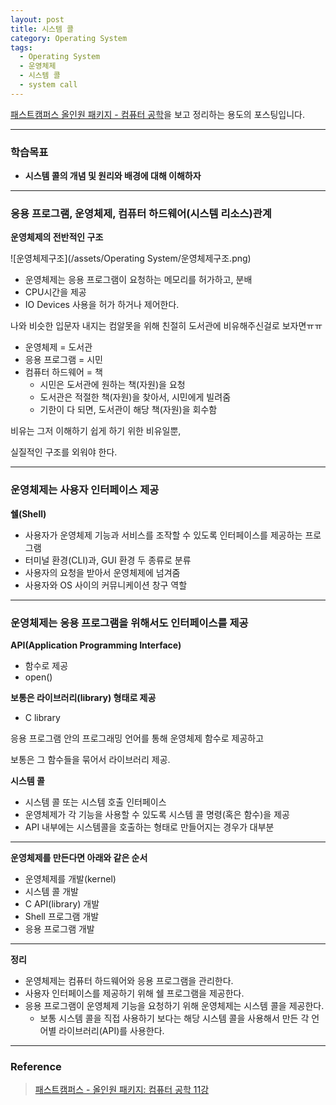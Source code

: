 ```yaml
---
layout: post
title: 시스템 콜
category: Operating System
tags:
  - Operating System
  - 운영체제
  - 시스템 콜
  - system call
---
```




[패스트캠퍼스 올인원 패키지 - 컴퓨터 공학](https://online.fastcampus.co.kr/courses?query=%EC%BB%B4%ED%93%A8%ED%84%B0+%EA%B3%B5%ED%95%99)을 보고 정리하는 용도의 포스팅입니다.

---



### 학습목표

- **시스템 콜의 개념 및 원리와 배경에 대해 이해하자**

---

### 응용 프로그램, 운영체제, 컴퓨터 하드웨어(시스템 리소스)관계

**운영체제의 전반적인 구조**

![운영체제구조](/assets/Operating System/운영체제구조.png)

- 운영체제는 응용 프로그램이 요청하는 메모리를 허가하고, 분배
- CPU시간을 제공
- IO Devices 사용을 허가 하거나 제어한다.

나와 비슷한 입문자 내지는 컴알못을 위해 친절히 도서관에 비유해주신걸로 보자면ㅠㅠ

- 운영체제 = 도서관
- 응용 프로그램 = 시민
- 컴퓨터 하드웨어 = 책
  - 시민은 도서관에 원하는 책(자원)을 요청
  - 도서관은 적절한 책(자원)을 찾아서, 시민에게 빌려줌
  - 기한이 다 되면, 도서관이 해당 책(자원)을 회수함

비유는 그저 이해하기 쉽게 하기 위한 비유일뿐,

실질적인 구조를 외워야 한다.

---

### 운영체제는 사용자 인터페이스 제공

**쉘(Shell)**

- 사용자가 운영체제 기능과 서비스를 조작할 수 있도록 인터페이스를 제공하는 프로그램
- 터미널 환경(CLI)과, GUI 환경 두 종류로 분류
- 사용자의 요청을 받아서 운영체제에 넘겨줌
- 사용자와 OS 사이의 커뮤니케이션 창구 역할

---

### 운영체제는 응용 프로그램을 위해서도 인터페이스를 제공

**API(Application Programming Interface)**

- 함수로 제공
- open()

**보통은 라이브러리(library) 형태로 제공**

- C library



응용 프로그램 안의 프로그래밍 언어를 통해 운영체제 함수로 제공하고

보통은 그 함수들을 묶어서 라이브러리 제공.



**시스템 콜**

- 시스템 콜 또는 시스템 호출 인터페이스
- 운영체제가 각 기능을 사용할 수 있도록 시스템 콜 명령(혹은 함수)을 제공
- API 내부에는 시스템콜을 호출하는 형태로 만들어지는 경우가 대부분

---

**운영체제를 만든다면 아래와 같은 순서**

- 운영체제를 개발(kernel)
- 시스템 콜 개발
- C API(library) 개발
- Shell 프로그램 개발
- 응용 프로그램 개발

---

**정리**

- 운영체제는 컴퓨터 하드웨어와 응용 프로그램을 관리한다.
- 사용자 인터페이스를 제공하기 위해 쉘 프로그램을 제공한다.
- 응용 프로그램이 운영체제 기능을 요청하기 위해 운영체제는 시스템 콜을 제공한다.
  - 보통 시스템 콜을 직접 사용하기 보다는 해당 시스템 콜을 사용해서 만든 각 언어별 라이브러리(API)를 사용한다.

---

### Reference

> [패스트캠퍼스 - 올인원 패키지: 컴퓨터 공학 11강](https://online.fastcampus.co.kr/courses/428668/lectures/6548624)

